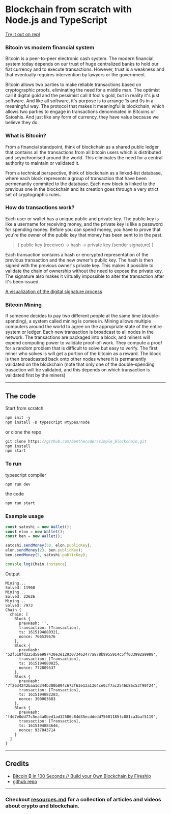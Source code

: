 # Blockchain from scratch with Node.js and TypeScript

[Try it out on repl](https://repl.it/@benthecoder/simpleblockchain)

### Bitcoin vs modern financial system 
Bitcoin is a peer-to-peer electronic cash system. The modern financial system today depends on our trust of huge centralized banks to hold our fiat currency and to execute transactions. However, trust is a weakness and that eventually requires intervention by lawyers or the government.

Bitcoin allows two parties to make reliable transactions based on cryptographic proofs, eliminating the need for a middle man. The optimist call it digital gold and the pessimist call it fool's gold, but in reality it's just software. And like all software, it's purpose is to arrange 1s and 0s in a meaningful way. The protocol that makes it meaningful is blockchain, which allows two parties to engage in transactions denominated in Bitcoins or Satoshis. And just like any form of currency, they have value because we believe they do. 

### What is Bitcoin?
From a financial standpoint, think of blockchain as a shared public ledger that contains all the transactions from all bitcoin users which is distributed and scynchronised around the world. This eliminates the need for a central authority to maintain or validated it. 

From a technical perspective, think of blockchain as a linked-list database, where each block represents a group of transaction that have been permenantly commited to the database. Each new block is linked to the previous one in the blockchain and its creation goes through a very strict set of cryptographic rules.

### How do transactions work?
Each user or wallet has a unique public and private key. The public key is like a username for receiving money, and the private key is like a password for spending money. Before you can spend money, you have to prove that you're the owner of the public key that money has been sent to in the past. 

> [ public key (receiver) -> hash -> private key (sender signature) ]

Each transaction contains a hash or encrypted representation of the previous transaction and the new owner's public key. The hash is then signed with the previous owner's private key. This makes it possible to validate the chain of ownership without the need to expose the private key. The signature also makes it virtually impossible to alter the transaction after it's been issued.

[A visualization of the digital signature process](https://tinyurl.com/bitcoin-digital-sig)

### Bitcoin Mining
If someone decides to pay two different people at the same time (double-spending), a system called mining is comes in. Mining allows multiple computers around the world to agree on the appropriate state of the entire system or ledger. Each new transaction is broadcast to all nodes in the network. The transactions are packaged into a block, and miners will expend computing power to validate proof-of-work. They compute a proof for a random problem that is difficult to solve but easy to verify. The first miner who solves is will get a portion of the bitcoin as a reward. The block is then broadcasted back onto other nodes where it is permanently validated on the blockchain (note that only one of the double-spending trasaction will be validated, and this depends on which transaction is validated first by the miners)

---
## The code

Start from scratch
```js
npm init -y
npm install -D typescript @types/node
```

or clone the repo

``` js
git clone https://github.com/benthecoder/simple_blockchain.git
npm install
npm start
```

### To run

typescript compiler
```js
npm run dev
```

the code
```js
npm run start
```

### Example usage
``` js
const satoshi = new Wallet();
const elon = new Wallet();
const ben = new Wallet();

satoshi.sendMoney(50, elon.publicKey);
elon.sendMoney(23, ben.publicKey);
ben.sendMoney(5, satoshi.publicKey);

console.log(Chain.instance)
```

Output 
```
Mining...
Solved: 11960
Mining...
Solved: 22626
Mining...
Solved: 7973
Chain {
  chain: [
    Block {
      prevHash: '',
      transaction: [Transaction],
      ts: 1615194880321,
      nonce: 766539676
    },
    Block {
      prevHash: '52f518fd225d58e987430e3e1293073462477a878b9955914c5ff033992a9988',
      transaction: [Transaction],
      ts: 1615194880825,
      nonce: 772809537
    },
    Block {
      prevHash: '7f2634242baa1d344b300b894c673f63e13a1364ce0cf7ac2546b86c53f90f24',
      transaction: [Transaction],
      ts: 1615194882283,
      nonce: 300003683
    },
    Block {
      prevHash: 'f4d7e0dd77c5ea4a0bed1ad32506c84d35ecddedd75601185fc081ca3baf5119',
      transaction: [Transaction],
      ts: 1615194884646,
      nonce: 937043714
    }
  ]
}
```

---

## Credits
* [Bitcoin ₿ in 100 Seconds // Build your Own Blockchain by Fireship](https://www.youtube.com/watch?v=qF7dkrce-mQ&t=215s)
* [github repo](https://github.com/fireship-io/node-blockchain)

---

### Checkout [resources.md](resources.md) for a collection of articles and videos about crypto and blockchain.
